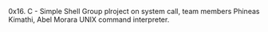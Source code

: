 0x16. C - Simple Shell
Group plroject on system call, team members Phineas Kimathi, Abel Morara
UNIX command interpreter.
